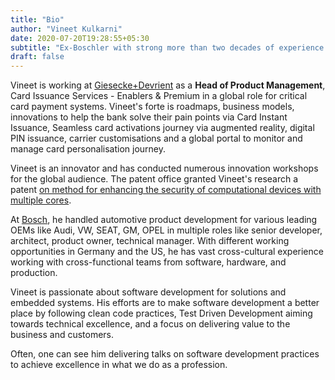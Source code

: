 ```yaml
---
title: "Bio"
author: "Vineet Kulkarni"
date: 2020-07-20T19:28:55+05:30
subtitle: "Ex-Boschler with strong more than two decades of experience in product development for critical systems like payment, automotive."
draft: false
---
```

Vineet is working at [Giesecke+Devrient](https://www.gi-de.com) as a **Head of Product Management**, Card Issuance Services - Enablers & Premium in a global role for critical card payment systems. Vineet's forte is roadmaps, business models, innovations to help the bank solve their pain points via Card Instant Issuance, Seamless card activations journey via augmented reality, digital PIN issuance, carrier customisations and a global portal to monitor and manage card personalisation journey.

Vineet is an innovator and has conducted numerous innovation workshops for the global audience.
The patent office granted Vineet's research a patent [on method for enhancing the security of computational devices with multiple cores](https://patents.google.com/patent/EP3152859A1/ru).

At [Bosch](https://www.bosch-india-software.com/en/), he handled automotive product development for various leading OEMs like Audi, VW, SEAT, GM, OPEL in multiple roles like senior developer, architect, product owner, technical manager.
With different working opportunities in Germany and the US, he has vast cross-cultural experience working with cross-functional teams from software, hardware, and production.

Vineet is passionate about software development for solutions and embedded systems. His efforts are to make software development a better place by following clean code practices, Test Driven Development aiming towards technical excellence, and a focus on delivering value to the business and customers.

Often, one can see him delivering talks on software development practices to achieve excellence in what we do as a profession.